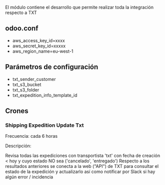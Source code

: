 El módulo contiene el desarrollo que permite realizar toda la integración respecto a TXT

## odoo.conf
- aws_access_key_id=xxxx
- aws_secret_key_id=xxxxx
- aws_region_name=eu-west-1 

## Parámetros de configuración
- txt_sender_customer
- txt_s3_bucket
- txt_s3_folder
- txt_expedition_info_template_id 

## Crones

### Shipping Expedition Update Txt 
Frecuencia: cada 6 horas

Descripción: 

Revisa todas las expediciones con transportista 'txt' con fecha de creación < hoy y cuyo estado NO sea ('cancelado', 'entregado')
Respecto a los resultados anteriores se conecta a la web ("API") de TXT para consultar el estado de la expedición y actualizarlo así como notificar por Slack si hay algún error / incidencia
